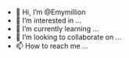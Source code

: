 - 👋 Hi, I’m @Emymillion
- 👀 I’m interested in ...
- 🌱 I’m currently learning ...
- 💞️ I’m looking to collaborate on ...
- 📫 How to reach me ...

<!---
Emymillion/Emymillion is a ✨ special ✨ repository because its `README.md` (this file) appears on your GitHub profile.
You can click the Preview link to take a look at your changes.
--->
